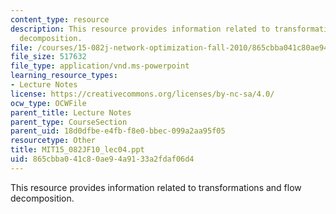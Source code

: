 ```yaml
---
content_type: resource
description: This resource provides information related to transformations and flow
  decomposition.
file: /courses/15-082j-network-optimization-fall-2010/865cbba041c80ae94a9133a2fdaf06d4_MIT15_082JF10_lec04.ppt
file_size: 517632
file_type: application/vnd.ms-powerpoint
learning_resource_types:
- Lecture Notes
license: https://creativecommons.org/licenses/by-nc-sa/4.0/
ocw_type: OCWFile
parent_title: Lecture Notes
parent_type: CourseSection
parent_uid: 18d0dfbe-e4fb-f8e0-bbec-099a2aa95f05
resourcetype: Other
title: MIT15_082JF10_lec04.ppt
uid: 865cbba0-41c8-0ae9-4a91-33a2fdaf06d4
---
```

This resource provides information related to transformations and flow decomposition.